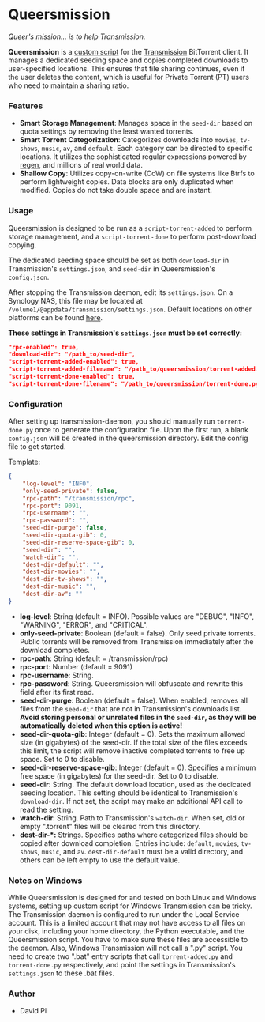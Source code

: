 # Queersmission

*Queer's mission... is to help Transmission.*

**Queersmission** is a [custom script](https://github.com/transmission/transmission/blob/main/docs/Scripts.md) for the [Transmission](https://transmissionbt.com/) BitTorrent client. It manages a dedicated seeding space and copies completed downloads to user-specified locations. This ensures that file sharing continues, even if the user deletes the content, which is useful for Private Torrent (PT) users who need to maintain a sharing ratio.

### Features

- **Smart Storage Management**: Manages space in the `seed-dir` based on quota settings by removing the least wanted torrents.
- **Smart Torrent Categorization**: Categorizes downloads into `movies`, `tv-shows`, `music`, `av`, and `default`. Each category can be directed to specific locations. It utilizes the sophisticated regular expressions powered by [regen](https://github.com/libertypi/regen), and millions of real world data.
- **Shallow Copy**: Utilizes copy-on-write (CoW) on file systems like Btrfs to perform lightweight copies. Data blocks are only duplicated when modified. Copies do not take double space and are instant.

### Usage

Queersmission is designed to be run as a `script-torrent-added` to perform storage management, and a `script-torrent-done` to perform post-download copying.

The dedicated seeding space should be set as both `download-dir` in Transmission's `settings.json`, and `seed-dir` in Queersmission's `config.json`.

After stopping the Transmission daemon, edit its `settings.json`. On a Synology NAS, this file may be located at `/volume1/@appdata/transmission/settings.json`. Default locations on other platforms can be found [here](https://github.com/transmission/transmission/blob/main/docs/Configuration-Files.md). 

**These settings in Transmission's `settings.json` must be set correctly:**

```json
"rpc-enabled": true,
"download-dir": "/path_to/seed-dir",
"script-torrent-added-enabled": true,
"script-torrent-added-filename": "/path_to/queersmission/torrent-added.py",
"script-torrent-done-enabled": true,
"script-torrent-done-filename": "/path_to/queersmission/torrent-done.py",
```

### Configuration

After setting up transmission-daemon, you should manually run `torrent-done.py` once to generate the configuration file. Upon the first run, a blank `config.json` will be created in the queersmission directory. Edit the config file to get started.

Template:

```json
{
    "log-level": "INFO",
    "only-seed-private": false,
    "rpc-path": "/transmission/rpc",
    "rpc-port": 9091,
    "rpc-username": "",
    "rpc-password": "",
    "seed-dir-purge": false,
    "seed-dir-quota-gib": 0,
    "seed-dir-reserve-space-gib": 0,
    "seed-dir": "",
    "watch-dir": "",
    "dest-dir-default": "",
    "dest-dir-movies": "",
    "dest-dir-tv-shows": "",
    "dest-dir-music": "",
    "dest-dir-av": ""
}
```

- **log-level**: String (default = INFO). Possible values are "DEBUG", "INFO", "WARNING", "ERROR", and "CRITICAL".
- **only-seed-private**: Boolean (default = false). Only seed private torrents. Public torrents will be removed from Transmission immediately after the download completes.
- **rpc-path**: String (default = /transmission/rpc)
- **rpc-port**: Number (default = 9091)
- **rpc-username**: String.
- **rpc-password**: String. Queersmission will obfuscate and rewrite this field after its first read.
- **seed-dir-purge**: Boolean (default = false). When enabled, removes all files from the `seed-dir` that are not in Transmission's downloads list. **Avoid storing personal or unrelated files in the `seed-dir`, as they will be automatically deleted when this option is active!**
- **seed-dir-quota-gib**: Integer (default = 0). Sets the maximum allowed size (in gigabytes) of the seed-dir. If the total size of the files exceeds this limit, the script will remove inactive completed torrents to free up space. Set to 0 to disable.
- **seed-dir-reserve-space-gib**: Integer (default = 0). Specifies a minimum free space (in gigabytes) for the seed-dir. Set to 0 to disable.
- **seed-dir**: String. The default download location, used as the dedicated seeding location. This setting should be identical to Transmission's `download-dir`. If not set, the script may make an additional API call to read the setting.
- **watch-dir**: String. Path to Transmission's `watch-dir`. When set, old or empty ".torrent" files will be cleared from this directory.
- **dest-dir-*:** Strings. Specifies paths where categorized files should be copied after download completion. Entries include: `default`, `movies`, `tv-shows`, `music`, and `av`. `dest-dir-default` must be a valid directory, and others can be left empty to use the default value.

### Notes on Windows

While Queersmission is designed for and tested on both Linux and Windows systems, setting up custom script for Windows Transmission can be tricky. The Transmission daemon is configured to run under the Local Service account. This is a limited account that may not have access to all files on your disk, including your home directory, the Python executable, and the Queersmission script. You have to make sure these files are accessible to the daemon. Also, Windows Transmission will not call a ".py" script. You need to create two ".bat" entry scripts that call `torrent-added.py` and `torrent-done.py` respectively, and point the settings in Transmission's `settings.json` to these .bat files.

### Author

- David Pi
